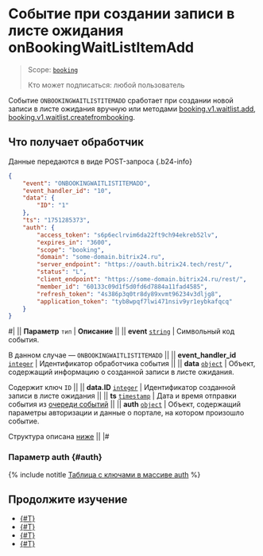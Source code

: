 # Событие при создании записи в листе ожидания onBookingWaitListItemAdd

> Scope: [`booking`](../../../scopes/permissions.md)
>
> Кто может подписаться: любой пользователь

Событие `ONBOOKINGWAITLISTITEMADD` сработает при создании новой записи в листе ожидания вручную или методами [booking.v1.waitlist.add](../booking-v1-waitlist-add.md), [booking.v1.waitlist.createfrombooking](../booking-v1-waitlist-createfrombooking.md).

## Что получает обработчик

Данные передаются в виде POST-запроса {.b24-info}

```json
{
    "event": "ONBOOKINGWAITLISTITEMADD",
    "event_handler_id": "10",
    "data": {
        "ID": "1"
    },
    "ts": "1751285373",
    "auth": {
        "access_token": "s6p6eclrvim6da22ft9ch94ekreb52lv",
        "expires_in": "3600",
        "scope": "booking",
        "domain": "some-domain.bitrix24.ru",
        "server_endpoint": "https://oauth.bitrix24.tech/rest/",
        "status": "L",
        "client_endpoint": "https://some-domain.bitrix24.ru/rest/",
        "member_id": "60133c09d1f5d0fd6d7884a11fad4585",
        "refresh_token": "4s386p3q0tr8dy89xvmt96234v3dljg8",
        "application_token": "tyb8wpqf7lwi471nsiv9yr1eybkafqcq"
    }
}
```

#|
|| **Параметр**
`тип` | **Описание** ||
|| **event**
[`string`](../../../data-types.md) | Символьный код события.

В данном случае — `ONBOOKINGWAITLISTITEMADD` ||
|| **event_handler_id**
[`integer`](../../../data-types.md) | Идентификатор обработчика события ||
|| **data**
[`object`](../../../data-types.md) | Объект, содержащий информацию о созданной записи в листе ожидания.

Содержит ключ `ID` ||
|| **data.ID**
[`integer`](../../../data-types.md) | Идентификатор созданной записи в листе ожидания ||
|| **ts**
[`timestamp`](../../../data-types.md) | Дата и время отправки события из [очереди событий](../../../events/index.md) ||
|| **auth**
[`object`](../../../data-types.md) | Объект, содержащий параметры авторизации и данные о портале, на котором произошло событие.

Структура описана [ниже](#auth) ||
|#

### Параметр auth {#auth}

{% include notitle [Таблица с ключами в массиве auth](../../../../_includes/auth-params-in-events.md) %}

## Продолжите изучение

- [{#T}](../../../events/index.md)
- [{#T}](../../../events/event-bind.md)
- [{#T}](./on-booking-waitlistitem-delete.md)
- [{#T}](./on-booking-waitlistitem-update.md)
